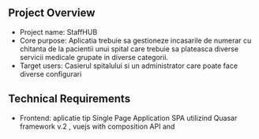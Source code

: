## Project Overview
- Project name: StaffHUB
- Core purpose: Aplicatia trebuie sa gestioneze incasarile de numerar cu chitanta de la pacientii unui spital care trebuie sa plateasca diverse servicii medicale grupate in diverse categorii.
- Target users: Casierul spitalului si un administrator care poate face diverse configurari

## Technical Requirements
- Frontend: aplicatie tip Single Page Application SPA utilizind Quasar framework v.2 , vuejs with composition API and <script setup> mode , pinia for some global state management, axios for server requests
- Backend: Node JS with AdonisJS vers. 6 as a web app with controllers, models etc, Lucid ORN
- Database: MySQL
- Deployment: local deployment on a server in hospital LAN that runs Windows Server 2019
- Additional services: Basic autehntcation is needed and is already implemented, no middleware used, no AdonisJS auth package, no protected routes

## Key Features
- Feature 1: Posibilitatea de a adauga, edita sterge(inactiva) categorii de servicii medicale prestate
- Feature 2: Posibilitatea de a manageria serviciile oferite, adaugarea lor la o anumita categorie , editare, stergere, schimbare tarif
- Feature 3: Incasare efectiva de la pacient dupa selectarea si adaugarea serviciilor la chitanta, schimbare status chitanta
- Feature 4: Raport cu situatia incasarilor filtrate dupa diferite criterii (interval timp, categorie, etc)
## User Flow
Utilizatorul se logheaza cu credentialele sale si daca are rolul de CASIER vede un meniu de unde poate alege sa actualizeze oferta de servicii (operatii CRUD pe categorii si in cadrul categoriilor pe fiecare serviciu oferit). De preferat ar fi sa i se prezinta o structura grupata ierarhic 
de categorii si in cadrul lor serviciile aferente pe care le poate edita. Apoi daca se prezinta un pacient sa completeze numele pacientului , localitatea , sa primeasca automat un numar nou de chitanta , sa aleaga dintr-un fel de lista/data table/ panels/ serviciile care trebuiesc incasate si sa genereze chitanta, urmind a o valida final atunci cind a incasat efectiv banii.node ace  Tot casierul poate genera un raport cu toate incasarile dintr-o anumta perioada si/sau alte rapoarte.

## Design Preferences
- Visual style: Corporate
- UI frameworks: Quasar v2 Material default theme
- Any existing branding to incorporate? No
- Mobile-first or desktop-first approach? Desktop first approach

## Constraints & Considerations
- Minimalista, nu va fi scalata foarte mult dar posibil sa fie dezvoltata si integrata in alte sisteme software ale spitalului


